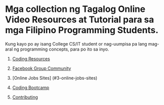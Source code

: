# Mga collection ng Tagalog Online Video Resources at Tutorial para sa mga Filipino Programming Students.

Kung kayo po ay isang College CS/IT student or nag-uumpisa pa lang mag-aral ng programming concepts, para po ito sa inyo.

1. [Coding Resources](#1-coding-resources)

2. [Facebook Group Community](#2-facebook-community-and-events)

3. [Online Jobs Sites] (#3-online-jobs-sites)

4. [Coding Bootcamp](#4-coding-bootcamp)

5. [Contributing](CONTRIBUTORS.md)
